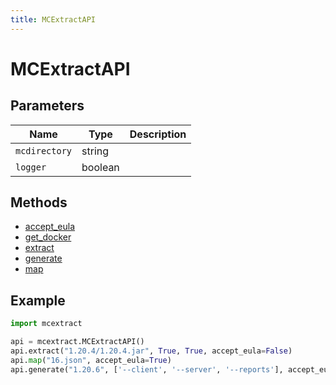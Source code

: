 ```yaml
---
title: MCExtractAPI
---
```


# MCExtractAPI

## Parameters

| Name        | Type    | Description |
| ----------- | ------- | ----------- |
| `mcdirectory` | string  |             |
| `logger`      | boolean |             |

## Methods

- [accept_eula](#accept-eula)
- [get_docker](#get-docker)
- [extract](#extract)
- [generate](#generate)
- [map](#map)

## Example

```py
import mcextract

api = mcextract.MCExtractAPI()
api.extract("1.20.4/1.20.4.jar", True, True, accept_eula=False)
api.map("16.json", accept_eula=True)
api.generate("1.20.6", ['--client', '--server', '--reports'], accept_eula=True)
```

